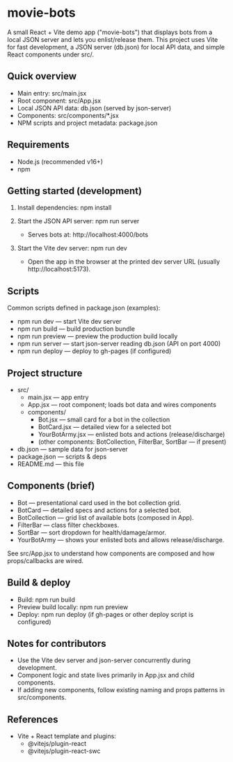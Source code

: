 # movie-bots

A small React + Vite demo app ("movie-bots") that displays bots from a local JSON server and lets you enlist/release them. This project uses Vite for fast development, a JSON server (db.json) for local API data, and simple React components under src/.

## Quick overview
- Main entry: src/main.jsx
- Root component: src/App.jsx
- Local JSON API data: db.json (served by json-server)
- Components: src/components/*.jsx
- NPM scripts and project metadata: package.json

## Requirements
- Node.js (recommended v16+)
- npm

## Getting started (development)
1. Install dependencies:
   npm install

2. Start the JSON API server:
   npm run server
   - Serves bots at: http://localhost:4000/bots

3. Start the Vite dev server:
   npm run dev
   - Open the app in the browser at the printed dev server URL (usually http://localhost:5173).

## Scripts
Common scripts defined in package.json (examples):
- npm run dev — start Vite dev server
- npm run build — build production bundle
- npm run preview — preview the production build locally
- npm run server — start json-server reading db.json (API on port 4000)
- npm run deploy — deploy to gh-pages (if configured)

## Project structure
- src/
  - main.jsx — app entry
  - App.jsx — root component; loads bot data and wires components
  - components/
    - Bot.jsx — small card for a bot in the collection
    - BotCard.jsx — detailed view for a selected bot
    - YourBotArmy.jsx — enlisted bots and actions (release/discharge)
    - (other components: BotCollection, FilterBar, SortBar — if present)
- db.json — sample data for json-server
- package.json — scripts & deps
- README.md — this file

## Components (brief)
- Bot — presentational card used in the bot collection grid.
- BotCard — detailed specs and actions for a selected bot.
- BotCollection — grid list of available bots (composed in App).
- FilterBar — class filter checkboxes.
- SortBar — sort dropdown for health/damage/armor.
- YourBotArmy — shows your enlisted bots and allows release/discharge.

See src/App.jsx to understand how components are composed and how props/callbacks are wired.

## Build & deploy
- Build: npm run build
- Preview build locally: npm run preview
- Deploy: npm run deploy (if gh-pages or other deploy script is configured)

## Notes for contributors
- Use the Vite dev server and json-server concurrently during development.
- Component logic and state lives primarily in App.jsx and child components.
- If adding new components, follow existing naming and props patterns in src/components.

## References
- Vite + React template and plugins:
  - @vitejs/plugin-react
  - @vitejs/plugin-react-swc

